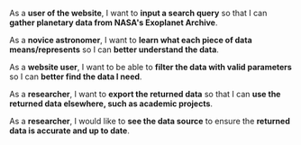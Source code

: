 As a **user of the website**, I want to **input a search query** so that I can **gather planetary data from NASA's Exoplanet Archive**.

As a **novice astronomer**, I want to **learn what each piece of data means/represents** so I can **better understand the data**.

As a **website user**, I want to be able to **filter the data with valid parameters** so I can **better find the data I need**.

As a **researcher**, I want to **export the returned data** so that I can **use the returned data elsewhere, such as academic projects**.

As a **researcher**, I would like to **see the data source** to ensure the **returned data is accurate and up to date**.
